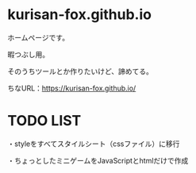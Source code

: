 # kurisan-fox.github.io
ホームページです。

暇つぶし用。

そのうちツールとか作りたいけど、諦めてる。

ちなURL：https://kurisan-fox.github.io/

# TODO LIST
・styleをすべてスタイルシート（cssファイル）に移行

・ちょっとしたミニゲームをJavaScriptとhtmlだけで作成

